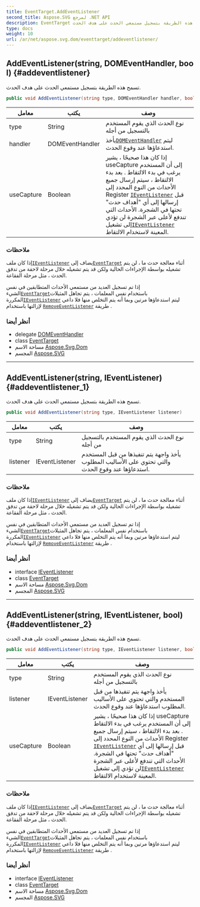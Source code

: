 ```yaml
---
title: EventTarget.AddEventListener
second_title: Aspose.SVG لمرجع .NET API
description: EventTarget طريقة. تسمح هذه الطريقة بتسجيل مستمعي الحدث على هدف الحدث.
type: docs
weight: 10
url: /ar/net/aspose.svg.dom/eventtarget/addeventlistener/
---
```

## AddEventListener(string, DOMEventHandler, bool) {#addeventlistener}

تسمح هذه الطريقة بتسجيل مستمعي الحدث على هدف الحدث.

```csharp
public void AddEventListener(string type, DOMEventHandler handler, bool useCapture)
```

| معامل | يكتب | وصف |
| --- | --- | --- |
| type | String | نوع الحدث الذي يقوم المستخدم بالتسجيل من أجله |
| handler | DOMEventHandler | يأخذ[`DOMEventHandler`](../../../aspose.svg.dom.events/domeventhandler/) ليتم استدعاؤها عند وقوع الحدث. |
| useCapture | Boolean | إذا كان هذا صحيحًا ، يشير useCapture إلى أن المستخدم يرغب في بدء الالتقاط . بعد بدء الالتقاط ، سيتم إرسال جميع الأحداث من النوع المحدد إلى Register [`IEventListener`](../../../aspose.svg.dom.events/ieventlistener/) قبل إرسالها إلى أي "أهداف حدث" تحتها في الشجرة. الأحداث التي تندفع لأعلى عبر الشجرة لن تؤدي إلى تشغيل[`IEventListener`](../../../aspose.svg.dom.events/ieventlistener/) المعينة لاستخدام الالتقاط. |

### ملاحظات

إذا كان ملف[`IEventListener`](../../../aspose.svg.dom.events/ieventlistener/) يضاف إلى[`EventTarget`](../) أثناء معالجة حدث ما ، لن يتم تشغيله بواسطة الإجراءات الحالية ولكن قد يتم تشغيله خلال مرحلة لاحقة من تدفق الحدث ، مثل مرحلة الفقاعة.

إذا تم تسجيل العديد من مستمعي الأحداث المتطابقين في نفس الشيء[`EventTarget`](../)باستخدام نفس المعلمات ، يتم تجاهل المثيلات المكررة[`IEventListener`](../../../aspose.svg.dom.events/ieventlistener/) ليتم استدعاؤها مرتين وبما أنه يتم التخلص منها فلا داعي لإزالتها باستخدام [`RemoveEventListener`](../removeeventlistener/) طريقة .

### أنظر أيضا

* delegate [DOMEventHandler](../../../aspose.svg.dom.events/domeventhandler/)
* class [EventTarget](../)
* مساحة الاسم [Aspose.Svg.Dom](../../eventtarget/)
* المجسم [Aspose.SVG](../../../)

---

## AddEventListener(string, IEventListener) {#addeventlistener_1}

تسمح هذه الطريقة بتسجيل مستمعي الحدث على هدف الحدث.

```csharp
public void AddEventListener(string type, IEventListener listener)
```

| معامل | يكتب | وصف |
| --- | --- | --- |
| type | String | نوع الحدث الذي يقوم المستخدم بالتسجيل من أجله |
| listener | IEventListener | يأخذ واجهة يتم تنفيذها من قبل المستخدم والتي تحتوي على الأساليب المطلوب استدعاؤها عند وقوع الحدث. |

### ملاحظات

إذا كان ملف[`IEventListener`](../../../aspose.svg.dom.events/ieventlistener/) يضاف إلى[`EventTarget`](../) أثناء معالجة حدث ما ، لن يتم تشغيله بواسطة الإجراءات الحالية ولكن قد يتم تشغيله خلال مرحلة لاحقة من تدفق الحدث ، مثل مرحلة الفقاعة.

إذا تم تسجيل العديد من مستمعي الأحداث المتطابقين في نفس الشيء[`EventTarget`](../)باستخدام نفس المعلمات ، يتم تجاهل المثيلات المكررة[`IEventListener`](../../../aspose.svg.dom.events/ieventlistener/) ليتم استدعاؤها مرتين وبما أنه يتم التخلص منها فلا داعي لإزالتها باستخدام [`RemoveEventListener`](../removeeventlistener/) طريقة .

### أنظر أيضا

* interface [IEventListener](../../../aspose.svg.dom.events/ieventlistener/)
* class [EventTarget](../)
* مساحة الاسم [Aspose.Svg.Dom](../../eventtarget/)
* المجسم [Aspose.SVG](../../../)

---

## AddEventListener(string, IEventListener, bool) {#addeventlistener_2}

تسمح هذه الطريقة بتسجيل مستمعي الحدث على هدف الحدث.

```csharp
public void AddEventListener(string type, IEventListener listener, bool useCapture)
```

| معامل | يكتب | وصف |
| --- | --- | --- |
| type | String | نوع الحدث الذي يقوم المستخدم بالتسجيل من أجله |
| listener | IEventListener | يأخذ واجهة يتم تنفيذها من قبل المستخدم والتي تحتوي على الأساليب المطلوب استدعاؤها عند وقوع الحدث. |
| useCapture | Boolean | إذا كان هذا صحيحًا ، يشير useCapture إلى أن المستخدم يرغب في بدء الالتقاط . بعد بدء الالتقاط ، سيتم إرسال جميع الأحداث من النوع المحدد إلى Register [`IEventListener`](../../../aspose.svg.dom.events/ieventlistener/) قبل إرسالها إلى أي "أهداف حدث" تحتها في الشجرة. الأحداث التي تندفع لأعلى عبر الشجرة لن تؤدي إلى تشغيل[`IEventListener`](../../../aspose.svg.dom.events/ieventlistener/) المعينة لاستخدام الالتقاط. |

### ملاحظات

إذا كان ملف[`IEventListener`](../../../aspose.svg.dom.events/ieventlistener/) يضاف إلى[`EventTarget`](../) أثناء معالجة حدث ما ، لن يتم تشغيله بواسطة الإجراءات الحالية ولكن قد يتم تشغيله خلال مرحلة لاحقة من تدفق الحدث ، مثل مرحلة الفقاعة.

إذا تم تسجيل العديد من مستمعي الأحداث المتطابقين في نفس الشيء[`EventTarget`](../)باستخدام نفس المعلمات ، يتم تجاهل المثيلات المكررة[`IEventListener`](../../../aspose.svg.dom.events/ieventlistener/) ليتم استدعاؤها مرتين وبما أنه يتم التخلص منها فلا داعي لإزالتها باستخدام [`RemoveEventListener`](../removeeventlistener/) طريقة .

### أنظر أيضا

* interface [IEventListener](../../../aspose.svg.dom.events/ieventlistener/)
* class [EventTarget](../)
* مساحة الاسم [Aspose.Svg.Dom](../../eventtarget/)
* المجسم [Aspose.SVG](../../../)


